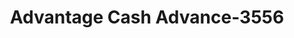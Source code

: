 ---
f_zip-code: 48071
f_state-code: MI
title: Advantage Cash Advance-3556
f_phone: 248-658-5626
f_city-only: Madison Heights
f_address: 29267 Dequindre Rd Madison Heights
f_location-unique-id: '3556'
slug: advantage-cash-advance-3556
updated-on: '2024-05-30T13:46:58.046Z'
created-on: '2024-05-30T13:36:59.803Z'
published-on: '2024-05-30T13:54:32.469Z'
f_city-state: cms/city/madison-heights-mi.md
f_company: cms/company/advantage-cash-advance.md
f_state: cms/state/michigan.md
layout: '[payday-loan].html'
tags: payday-loan
---
